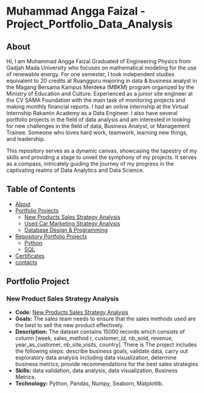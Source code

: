 # Muhammad Angga Faizal - Project_Portfolio_Data_Analysis
## About 
Hi, I am Muhammad Angga Faizal Graduated of Engineering Physics from Gadjah Mada University who focuses on mathematical modeling for the use of renewable energy. For one semester, I took independent studies equivalent to 20 credits at Ruangguru majoring in data & business analyst in the Magang Bersama Kampus Merdeka (MBKM) program organized by the Ministry of Education and Culture. Experienced as a junior site engineer at the CV SAMA Foundation with the main task of monitoring projects and making monthly financial reports. I had an online internship at the Virtual Internship Rakamin Academy as a Data Engineer. I also have several portfolio projects in the field of data analysis and am interested in looking for new challenges in the field of data, Business Analyst, or Management Trainee. Someone who loves hard work, teamwork, learning new things, and leadership.

This repository serves as a dynamic canvas, showcasing the tapestry of my skills and providing a stage to unveil the symphony of my projects. It serves as a compass, intricately guiding the journey of my progress in the captivating realms of Data Analytics and Data Science.

## Table of Contents 
- [About](#about)
- [Portfolio Projects](#portfolio-projects)
  - [New Products Sales Strategy Analysis](#New-Products-Sales-Strategy-Analysis)
  - [Used Car Marketing Strategy Analysis](#Used-Car-Marketing-Strategy-Analysis)
  - [Database Design & Programming](#Database-Design-&-Programming)
- [Repository Portfolio Projects](#Repository-portfolio-projects)
   - [Python](#python)
   - [SQL](#sql)
- [Certificates](#certificates)
- [contacts](#contacts)
## Portfolio Project
### New Product Sales Strategy Analysis
- **Code:** [New Products Sales Strategy Analysis](#)
- **Goals:** The sales team needs to ensure that the sales methods used are the best to sell the new product effectively.
- **Description:** The dataset contains 15000 records which consists of column [week, sales_method r, customer_id, nb_sold, revenue, year_as_customer, nb_site_visits, country]. There is  The project includes the following steps: describe business goals, validate data, carry out exploratory data analysis including data visualization, determine business metrics, provide recommendations for the best sales strategies 
- **Skills:** data validation, data analysis, data visualization, Business Metrics. 
- **Technology:** Python, Pandas, Numpy, Seaborn, Matplotlib.
